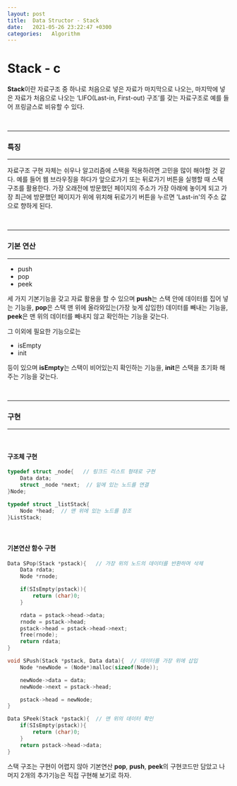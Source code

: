 ```yaml
---
layout: post
title:  Data Structor - Stack
date:   2021-05-26 23:22:47 +0300
categories:   Algorithm
---
```


# Stack - c
**Stack**이란 자료구조 중 하나로 처음으로 넣은 자료가 마지막으로 나오는, 마지막에 넣은 자료가 처음으로 나오는 ‘LIFO(Last-in, First-out) 구조’를 갖는 자료구조로
예를 들어 프링글스로 비유할 수 있다.

<br>

***
### 특징
***
자료구조 구현 자체는 쉬우나 알고리즘에 스택을 적용하려면 고민을 많이 해야할 것 같다.
예를 들어 웹 브라우징을 하다가 앞으로가기 또는 뒤로가기 버튼을 실행할 때 스택 구조를 활용한다.
가장 오래전에 방문했던 페이지의 주소가 가장 아래에 놓이게 되고 가장 최근에 방문했던 페이지가 위에 위치해 뒤로가기 버튼을 누르면 'Last-in'의 주소 값으로 향하게 된다.


<br>

***
### 기본 연산
***
* push
* pop
* peek

세 가지 기본기능을 갖고 자료 활용을 할 수 있으며 **push**는 스택 안에 데이터를 집어 넣는 기능을, **pop**은 스택 맨 위에 올라와있는(가장 늦게 삽입한) 데이터를 빼내는 기능을, **peek**은 맨 위의 데이터를 빼내지 않고 확인하는 기능을 갖는다.

그 이외에 필요한 기능으로는
* isEmpty
* init

등이 있으며 **isEmpty**는 스택이 비어있는지 확인하는 기능을, **init**은 스택을 초기화 해주는 기능을 갖는다.

<br>

***
### 구현
***
<br>

#### 구조체 구현

```c
typedef struct _node{   // 링크드 리스트 형태로 구현
    Data data;
    struct _node *next;  // 밑에 있는 노드를 연결
}Node;

typedef struct _listStack{
    Node *head;  // 맨 위에 있는 노드를 참조
}ListStack;
```

<br>

#### 기본연산 함수 구현
```c
Data SPop(Stack *pstack){   // 가장 위의 노드의 데이터를 반환하며 삭제
    Data rdata;
    Node *rnode;

    if(SIsEmpty(pstack)){
        return (char)0;
    }

    rdata = pstack->head->data;
    rnode = pstack->head;
    pstack->head = pstack->head->next;
    free(rnode);
    return rdata;
}

void SPush(Stack *pstack, Data data){  // 데이터를 가장 위에 삽입
    Node *newNode = (Node*)malloc(sizeof(Node));

    newNode->data = data;
    newNode->next = pstack->head;

    pstack->head = newNode;
}

Data SPeek(Stack *pstack){  // 맨 위의 데이터 확인
    if(SIsEmpty(pstack)){
        return (char)0;
    }
    return pstack->head->data;
}
```

스택 구조는 구현이 어렵지 않아 기본연산 **pop**, **push**, **peek**의 구현코드만 담았고 나머지 2개의 추가기능은 직접 구현해 보기로 하자.